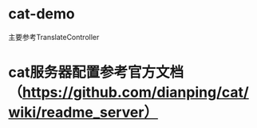 # cat-demo
主要参考TranslateController
# cat服务器配置参考官方文档（https://github.com/dianping/cat/wiki/readme_server）
